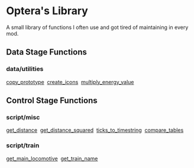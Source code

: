 # Optera's Library
A small library of functions I often use and got tired of maintaining in every mod.

## Data Stage Functions

### data/utilities
[copy_prototype](https://github.com/Yousei9/Opteras-Library/wiki/Data-Stage-Functions#copy_prototype)&nbsp;
[create_icons](https://github.com/Yousei9/Opteras-Library/wiki/Data-Stage-Functions#create_icons)&nbsp;
[multiply_energy_value](https://github.com/Yousei9/Opteras-Library/wiki/Data-Stage-Functions#multiply_energy_value)&nbsp;

## Control Stage Functions

### script/misc
[get_distance](https://github.com/Yousei9/Opteras-Library/wiki/Control-Stage-Functions#get_distance)&nbsp;
[get_distance_squared](https://github.com/Yousei9/Opteras-Library/wiki/Control-Stage-Functions#get_distance_squared)&nbsp;
[ticks_to_timestring](https://github.com/Yousei9/Opteras-Library/wiki/Control-Stage-Functions#ticks_to_timestring)&nbsp;
[compare_tables](https://github.com/Yousei9/Opteras-Library/wiki/Control-Stage-Functions#compare_tables)&nbsp;

### script/train
[get_main_locomotive](https://github.com/Yousei9/Opteras-Library/wiki/Control-Stage-Functions#get_main_locomotive)&nbsp;
[get_train_name](https://github.com/Yousei9/Opteras-Library/wiki/Control-Stage-Functions#get_train_name)&nbsp;